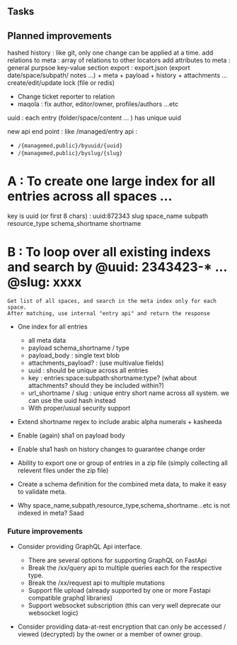 
## Tasks


## Planned improvements


hashed history : like git, only one change can be applied at a time.
add relations to meta : array of relations to other locators
add attributes to meta : general purpsoe key-value section
export : export.json (export date/space/subpath/ notes ...) + meta + payload + history + attachments ...
create/edit/update lock (file or redis)
- Change ticket reporter to relation
- maqola : fix author, editor/owner, profiles/authors ...etc



uuid : each entry (folder/space/content ... ) has unique uuid

new api end point : like /managed/entry api : 
- `/{managemed,public}/byuuid/{uuid}`
- `/{managemed,public}/byslug/{slug}`

# A : To create one large index for all entries across all spaces ...
  key is uuid (or first 8 chars) : uuid:872343
  slug
  space_name
  subpath
  resource_type
  schema_shortname
  shortname

# B : To loop over all existing indexs and search by @uuid: 2343423-* ... @slug: xxxx
    Get list of all spaces, and search in the meta index only for each space.
    After matching, use internal "entry api" and return the response

























- One index for all entries
  - all meta data
  - payload schema_shortname / type
  - payload_body : single text blob
  - attachments_payload? : (use multivalue fields)
  - uuid : should be unique across all entries
  - key : entries:space:subpath:shortname:type? (what about attachments? should they be included within?)
  - url_shortname / slug : unique entry short name across all system. we can use the uuid hash instead
  - With proper/usual security support

- Extend shortname regex to include arabic alpha numerals + kasheeda

- Enable (again) sha1 on payload body
- Enable sha1 hash on history changes to guarantee change order
- Ability to export one or group of entries in a zip file (simply collecting all relevent files under the zip file)

- Create a schema definition for the combined meta data, to make it easy to validate meta.

- Why space_name,subpath,resource_type,schema_shortname...etc is not indexed in meta? Saad

### Future improvements

- Consider providing GraphQL Api interface.
  - There are several options for supporting GraphQL on FastApi
  - Break the /xx/query api to multiple queries each for the respective type.
  - Break the /xx/request api to multiple mutations
  - Support file upload (already supported by one or more Fastapi compatible graphql libraries)
  - Support websocket subscription (this can very well deprecate our websocket logic)

- Consider providing data-at-rest encryption that can only be accessed / viewed (decrypted) by the owner or a member of owner group.
